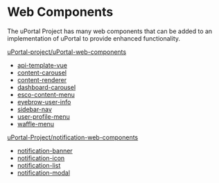 # Web Components

The uPortal Project has many web components that can be added to an
implementation of uPortal to provide enhanced functionality.

[uPortal-project/uPortal-web-components](https://github.com/uPortal-Project/uPortal-web-components)

*   [api-template-vue](https://github.com/uPortal-Project/uPortal-web-components/tree/master/%40uportal/api-template-vue)
*   [content-carousel](https://github.com/uPortal-Project/uPortal-web-components/tree/master/%40uportal/content-carousel)
*   [content-renderer](https://github.com/uPortal-Project/uPortal-web-components/tree/master/%40uportal/content-renderer)
*   [dashboard-carousel](https://github.com/uPortal-Project/uPortal-web-components/tree/master/%40uportal/dashboard-carousel)
*   [esco-content-menu](https://github.com/uPortal-Project/uPortal-web-components/tree/master/%40uportal/esco-content-menu)
*   [eyebrow-user-info](https://github.com/uPortal-Project/uPortal-web-components/tree/master/%40uportal/eyebrow-user-info)
*   [sidebar-nav](https://github.com/uPortal-Project/uPortal-web-components/tree/master/%40uportal/sidebar-nav)
*   [user-profile-menu](https://github.com/uPortal-Project/uPortal-web-components/tree/master/%40uportal/user-profile-menu)
*   [waffle-menu](https://github.com/uPortal-Project/uPortal-web-components/tree/master/%40uportal/waffle-menu)

[uPortal-Project/notification-web-components](https://github.com/uPortal-Project/notification-web-components)

*   [notification-banner](https://github.com/uPortal-Project/notification-web-components/tree/master/%2540uportal/notification-banner)
*   [notification-icon](https://github.com/uPortal-Project/notification-web-components/tree/master/%2540uportal/notification-icon)
*   [notification-list](https://github.com/uPortal-Project/notification-web-components/tree/master/%2540uportal/notification-list)
*   [notification-modal](https://github.com/uPortal-Project/notification-web-components/tree/master/%2540uportal/notification-modal)
